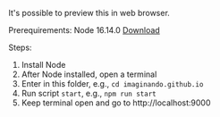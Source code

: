 It's possible to preview this in web browser.

Prerequirements:
Node 16.14.0 [Download](https://nodejs.org/en/download/)

Steps:

1. Install Node
1. After Node installed, open a terminal
1. Enter in this folder, e.g., `cd imaginando.github.io`
1. Run script `start`, e.g., `npm run start`
1. Keep terminal open and go to http://localhost:9000
